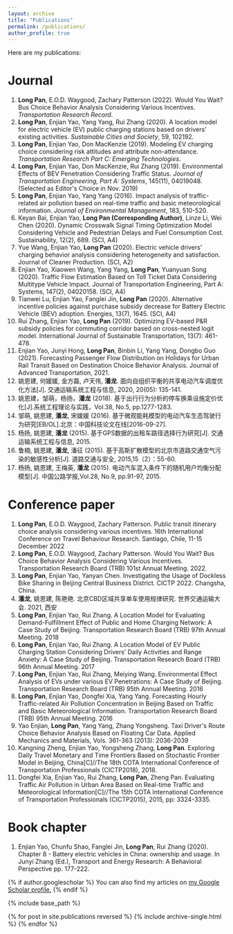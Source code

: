 ```yaml
---
layout: archive
title: "Publications"
permalink: /publications/
author_profile: true
---
```


Here are my publications:

# Journal
1. **Long Pan**, E.O.D. Waygood, Zachary Patterson (2022). Would You Wait? Bus Choice Behavior Analysis Considering Various Incentives. *Transportation Research Record*.
1. **Long Pan**, Enjian Yao, Yang Yang, Rui Zhang (2020). A location model for electric vehicle (EV) public charging stations based on drivers’ existing activities. *Sustainable Cities and Society*, 59, 102192.
1. **Long Pan**, Enjian Yao, Don MacKenzie (2019). Modeling EV charging choice considering risk attitudes and attribute non-attendance. *Transportation Research Part C: Emerging Technologies*.
4. **Long Pan**, Enjian Yao, Don MacKenzie, Rui Zhang (2019). Environmental Effects of BEV Penetration Considering Traffic Status. *Journal of Transportation Engineering, Part A: Systems*, 145(11), 04019048. (Selected as Editor's Choice in Nov. 2019)
5. **Long Pan**, Enjian Yao, Yang Yang (2016). Impact analysis of traffic-related air pollution based on real-time traffic and basic meteorological information. *Journal of Environmental Management*, 183, 510-520.
6. Keyan Bai, Enjian Yao, **Long Pan (Corresponding Author)**, Linze Li, Wei Chen (2020). Dynamic Crosswalk Signal Timing Optimization Model Considering Vehicle and Pedestrian Delays and Fuel Consumption Cost. Sustainability, 12(2), 689. (SCI, A4)
7. Yue Wang, Enjian Yao, **Long Pan** (2020). Electric vehicle drivers’ charging behavior analysis considering heterogeneity and satisfaction. Journal of Cleaner Production. (SCI, A2)
8. Enjian Yao, Xiaowen Wang, Yang Yang, **Long Pan**, Yuanyuan Song (2020). Traffic Flow Estimation Based on Toll Ticket Data Considering Multitype Vehicle Impact. Journal of Transportation Engineering, Part A: Systems, 147(2), 04020158. (SCI, A4)
9. Tianwei Lu, Enjian Yao, Fanglei Jin, **Long Pan** (2020). Alternative incentive policies against purchase subsidy decrease for Battery Electric Vehicle (BEV) adoption. Energies, 13(7), 1645. (SCI, A4)
10.	Rui Zhang, Enjian Yao, **Long Pan** (2019). Optimizing EV-based P&R subsidy policies for commuting corridor based on cross-nested logit model. International Journal of Sustainable Transportation, 13(7): 461-478.
11.	Enjian Yao, Junyi Hong, **Long Pan**, Binbin Li, Yang Yang, Dongbo Guo (2021). Forecasting Passenger Flow Distribution on Holidays for Urban Rail Transit Based on Destination Choice Behavior Analysis. Journal of Advanced Transportation, 2021.
12.	姚恩建, 何媛媛, 金方磊, 卢天伟, **潘龙**. 面向自组织平衡的共享电动汽车调度优化方法[J]. 交通运输系统工程与信息, 2020, 20(05): 135-141.
13.	姚恩建，邹萌，杨扬，**潘龙** (2018). 基于出行行为分析的停车换乘设施定价优化[J].系统工程理论与实践，Vol.38, No.5, pp.1277-1283.
14.	邹萌, 姚恩建, **潘龙**, 宋媛媛 (2016). 基于微观能耗模型的电动汽车生态驾驶行为研究[EB/OL].北京：中国科技论文在线[2016-09-27].
15.	杨扬, 姚恩建, **潘龙** (2015). 基于GPS数据的出租车路径选择行为研究[J]. 交通运输系统工程与信息, 2015.
16.	鲁楠, 姚恩建, **潘龙**, 潘征 (2015). 基于高斯扩散模型的北京市道路交通空气污染的敏感性分析[J]. 道路交通与安全, 2015,15（2）：55-60. 
17.	杨扬, 姚恩建, 王梅英, **潘龙** (2015). 电动汽车混入条件下的随机用户均衡分配模型[J]. 中国公路学报,Vol.28, No.9, pp.91-97, 2015.

# Conference paper
1. **Long Pan**, E.O.D. Waygood, Zachary Patterson. Public transit itinerary choice analysis considering various incentives. 16th International Conference on Travel Behaviour Research. Santiago, Chile, 11-15 December 2022
2. **Long Pan**, E.O.D. Waygood, Zachary Patterson. Would You Wait? Bus Choice Behavior Analysis Considering Various Incentives. Transportation Research Board (TRB) 101st Annual Meeting. 2022.
3. **Long Pan**, Enjian Yao, Yanyan Chen. Investigating the Usage of Dockless Bike Sharing in Beijing Central Business District. CICTP 2022. Changsha, China.
4. **潘龙**, 姚恩建, 陈艳艳. 北京CBD区域共享单车使用规律研究. 世界交通运输大会. 2021, 西安
5. **Long Pan**, Enjian Yao, Rui Zhang. A Location Model for Evaluating Demand-Fulfillment Effect of Public and Home Charging Network: A Case Study of Beijing. Transportation Research Board (TRB) 97th Annual Meeting. 2018
6. **Long Pan**, Enjian Yao, Rui Zhang. A Location Model of EV Public Charging Station Considering Drivers’ Daily Activities and Range Anxiety: A Case Study of Beijing. Transportation Research Board (TRB) 96th Annual Meeting. 2017
7. **Long Pan**, Enjian Yao, Rui Zhang, Meiying Wang. Environmental Effect Analysis of EVs under various EV Penetrations: A Case Study of Beijing. Transportation Research Board (TRB) 95th Annual Meeting. 2016
8. **Long Pan**, Enjian Yao, Dongfei Xia, Yang Yang. Forecasting Hourly Traffic-related Air Pollution Concentration in Beijing Based on Traffic and Basic Meteorological Information. Transportation Research Board (TRB) 95th Annual Meeting. 2016
9. Yao Enjian, **Long Pan**, Yang Yang, Zhang Yongsheng. Taxi Driver's Route Choice Behavior Analysis Based on Floating Car Data. Applied Mechanics and Materials, Vols. 361-363 (2013): 2036-2039
10. Kangning Zheng, Enjian Yao, Yongsheng Zhang, **Long Pan**. Exploring Daily Travel Monetary and Time Frontiers Based on Stochastic Frontier Model in Beijing, China[C]//The 18th COTA International Conference of Transportation Professionals (CICTP2018), 2018.
11. Dongfei Xia, Enjian Yao, Rui Zhang, **Long Pan**, Zheng Pan. Evaluating Traffic Air Pollution in Urban Area Based on Real-time Traffic and Meteorological Information[C]//The 15th COTA International Conference of Transportation Professionals (CICTP2015), 2015, pp: 3324-3335.


# Book chapter
1. Enjian Yao, Chunfu Shao, Fanglei Jin, **Long Pan**, Rui Zhang (2020). Chapter 8 - Battery electric vehicles in China: ownership and usage. In Junyi Zhang (Ed.), Transport and Energy Research: A Behavioral Perspective pp. 177-222.














{% if author.googlescholar %}
  You can also find my articles on <u><a href="{{author.googlescholar}}">my Google Scholar profile</a>.</u>
{% endif %}

{% include base_path %}

{% for post in site.publications reversed %}
  {% include archive-single.html %}
{% endfor %}
